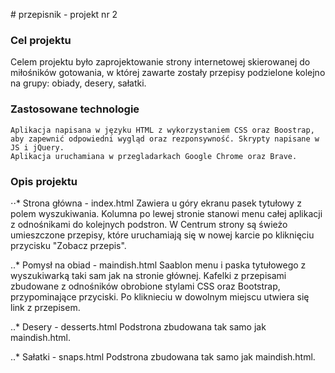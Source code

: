 ﻿﻿# przepisnik - projekt nr 2
 
### Cel projektu
 Celem projektu było zaprojektowanie strony internetowej skierowanej do miłośników gotowania, w której zawarte zostały przepisy podzielone kolejno na grupy: obiady, desery, sałatki.
 
### Zastosowane technologie
    Aplikacja napisana w języku HTML z wykorzystaniem CSS oraz Boostrap, aby zapewnić odpowiedni wygląd oraz rezponsywność. Skrypty napisane w JS i jQuery. 
    Aplikacja uruchamiana w przegladarkach Google Chrome oraz Brave.

### Opis projektu
⋅⋅* Strona główna - index.html
    Zawiera u góry ekranu pasek tytułowy z polem wyszukiwania. Kolumna po lewej stronie stanowi menu całej aplikacji z odnośnikami do kolejnych podstron. W Centrum strony są świeżo umieszczone przepisy, które uruchamiają się w nowej karcie po kliknięciu przycisku "Zobacz przepis".

..* Pomysł na obiad - maindish.html
    Saablon menu i paska tytułowego z wyszukiwarką taki sam jak na stronie głównej. Kafelki z przepisami zbudowane z odnośników obrobione stylami CSS oraz Bootstrap, przypominające przyciski. Po kliknieciu w dowolnym miejscu utwiera się link z przepisem.

..* Desery - desserts.html
    Podstrona zbudowana tak samo jak maindish.html.

..* Sałatki - snaps.html
    Podstrona zbudowana tak samo jak maindish.html.



